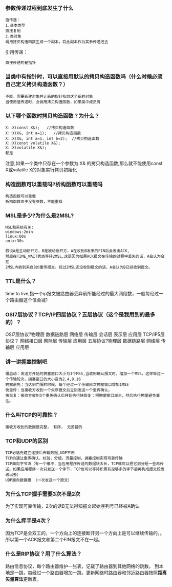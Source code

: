 ### 参数传递过程到底发生了什么
```
值传递：
1.基本类型
直接复制
2.类对象
调用拷贝构造函数生成一个副本，将此副本作为实参传递进去
```
引用传递：
```
直接传递的是指针
```

### 当类中有指针时，可以直接用默认的拷贝构造函数吗（什么时候必须自己定义拷贝构造函数？）
```
不能，需要新建对象并让新的指针指向这个新的对象
当使用值传递时，会调用拷贝构造函数，如果类中成员有
```

### 以下哪个函数时拷贝构造函数？为什么？
```
X::X(const X&);   //拷贝构造函数
X::X(X&, int a=1);   //拷贝构造函数
X::X(X&, int a=1, int b=2);  //拷贝构造函数
X::X(const volatile X&);
X::X(volatile X&);
都是
```
注意,如果一个类中只存在一个参数为 X& 的拷贝构造函数,那么就不能使用const X或volatile X的对象实行拷贝初始化

### 构造函数可以重载吗?析构函数可以重载吗
```
构造函数可以重载
析构函数由于没有参数，不能重载
```
### MSL是多少?为什么是2MSL?
```
MSL和系统有关:
windows:2min
linux:60s
unix:30s

假设A是主动断开方，B是被动断开方，A在收到B发来的FIN后会发出ACK,
然后在TIME_WAIT状态等待2MSL,这是因为如果ACK报文在传输的过程中丢失的话，A会认为会在
2MSL内收到来自B的重传报文。经过2MSL还没收到报文的话，A会认为B已经收到报文。
```

### TTL是什么？
time to live,指一个ip报文被路由器丢弃前所能经过的最大网段数，一般每经过一个路由器这个值会减1

### OSI7层协议？TCP/IP四层协议？五层协议（这个是我用到的最多的）？
OSI7层协议?物理层 数据链路层 网络层 传输层 会话层 表示层 应用层
TCP/IP5层协议？ 网络接口层 网际层 传输层 应用层
五层协议?物理层 数据链路层 网络层 传输层 应用层

### 讲一讲拥塞控制吧
```
慢启动：发送方开始的拥塞窗口大小为1个MSS,当收到确认报文时，增加一个MSS，这样每过一个传输轮次，拥塞窗口的大小变为2,4,8,16
拥塞避免：当达到门限的时候，每个经过一个传输轮次拥塞窗口增加1MSS
快重传：当接收方收到一个失序报文后立刻发送一个重传确认，
快恢复：接收方收到3个重传确认后开始执行快恢复：把拥塞窗口减半，然后执行拥塞避免算法。
```
### 什么叫TCP的可靠性？
```
接收方收到的数据是完整， 有序， 无差错的
```

### TCP和UDP的区别
```
TCP必选先建立连接后传输数据,UDP不用
TCP的通过重传确认，校验，分组，流量控制，拥塞控制实现可靠传输
TCP面向字节流（有一个缓冲，当应用程序传送的数据块太长，TCP就可以把它划分短一些再传送。如果应用程序一次只发送一个字节，TCP也可以等待积累有足够多的字节后再构成报文段发送出去）
UDP面向数据报 （一次发送一个报文）
```
### 为什么TCP握手需要3次不是2次
为了实现可靠传输，2次的话B无法得知报文起始序列号已经被A确认

### 为什么挥手是4次？
因为TCP是全双工的，一个方向上的连接断开另一个方向上是可以继续传输的。。所以第一个ACK报文和第二个FIN报文不在一起。

### 什么是RIP协议？用了什么算法？
路由信息协议，每个路由器维护一张表，记载了路由器到其他网络的跳数。
到本地是一跳，每经过一个路由器增加一跳，更新网络时路由器和邻近路由器按照**距离矢量算法**更新表。
